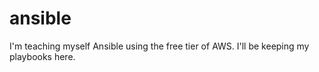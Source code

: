 # ansible
I'm teaching myself Ansible using the free tier of AWS. I'll be keeping my playbooks here.
